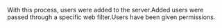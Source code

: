 With this process, users were added to the server.Added users were passed through a specific web filter.Users have been given permissions.
